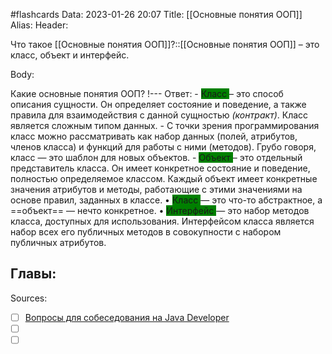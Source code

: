 #flashcards
Data: 2023-01-26 20:07
Title: [[Основные понятия ООП]]
Alias:
Header:

Что такое [[Основные понятия ООП]]?::[[Основные понятия ООП]] – это класс, объект и интерфейс. 



Body:



Какие основные понятия ООП?
!---
Ответ:
	- <span style="background-color: green"> Класс </span> – это способ описания сущности. Он определяет состояние и поведение, а также правила для взаимодействия с данной сущностью *(контракт)*. Класс является сложным типом данных.
	- С точки зрения программирования класс можно рассматривать как набор данных (полей, атрибутов, членов класса) и функций для работы с ними (методов). Грубо говоря,  класс — это шаблон для новых объектов.
	- <span style="background-color: green"> Объект </span> – это отдельный представитель класса. Он имеет конкретное состояние и поведение, полностью определяемое классом. Каждый объект имеет конкретные значения атрибутов и методы, работающие с этими значениями на основе правил, заданных в классе.
	• <span style="background-color: green"> Класс </span> — это что-то абстрактное, а ==объект== — нечто конкретное.
	• <span style="background-color: green"> Интерфейс </span> — это набор методов класса, доступных для использования. Интерфейсом класса является набор всех его публичных методов в совокупности с набором публичных атрибутов.





Главы:
- 


Sources:
- [ ] [Вопросы для собеседования на Java Developer](https://github.com/enhorse/java-interview/blob/master/README.md#%D0%9E%D0%9E%D0%9F)
- [ ] []()
- [ ] []()
